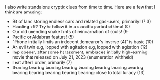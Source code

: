 I also write standalone cryptic clues from time to time. Here are a few that I think are amusing:
- Bit of land storing endless cars and related gas-users, primarily! (7 3)
- Heading off? Try to follow it in a specific period of time! (9)
- Our old unending snake hints of reincarnation of souls! (9)
- Pacific or Aldabran feature! (5)
- "Phone initially limits an indecent demeanor's inverse (4)" is basic (10)
- An evil twin e.g, lopped with agitation e.g, lopped with agitation (12)
- Imp opener, after some harassment, embraces initially high-earning movie that released on July 21, 2023 (enumeration withheld)
- I eat after I order, primarily (7)
- Bearing bearing bearing bearing bearing bearing bearing bearing bearing bearing bearing bearing bearing: close to total lunacy (13)
